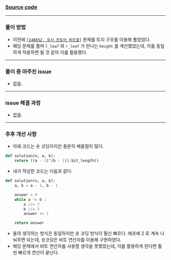 
### [Source code](./예상 대진표.py)

---

### 풀이 방법

- 이전에 [`[148652, 유사 칸토어 비트열]`](../148652. 유사 칸토어 비트열/) 문제를 트리 구조를 이용해 풀었었다.
- 해당 문제를 풀며 `l_leaf` 와 `r_leaf` 가 만나는 `height` 를 계산했었는데, 이를 동일하게 적용하면 될 것 같아 이를 활용했다.

---

### 풀이 중 마주친 issue

- 없음.

---

### issue 해결 과정

- 없음.

---

### 추후 개선 사항

- 아래 코드는 숏 코딩이지만 충분히 배울점이 많다.

```python
def solution(n, a, b):
    return ((a - 1)^(b - 1)).bit_length()
```

- 내가 작성한 코드는 다음과 같다.

```python
def solution(n, a, b):
    a, b = a - 1, b - 1

    answer = 0
    while a != b : 
        a //= 2
        b //= 2
        answer += 1

    return answer
```

- 둘의 생각하는 방식은 동일하지만 숏 코딩 방식이 훨신 빠르다. 애초에 2 로 계속 나눠주면 되는데, 숏코딩은 비트 연산자를 이용해 구현하였다.
- 해당 문제에서 비트 연산자를 사용할 생각을 못했었는데, 이를 활용하게 된다면 훨씬 빠르게 연산이 끝난다.
